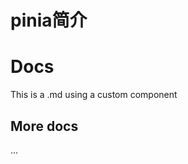 # pinia简介

<script setup>
import AppHeader from '../components/AppHeader.vue'
</script>

# Docs

This is a .md using a custom component

<AppHeader />

## More docs

...
